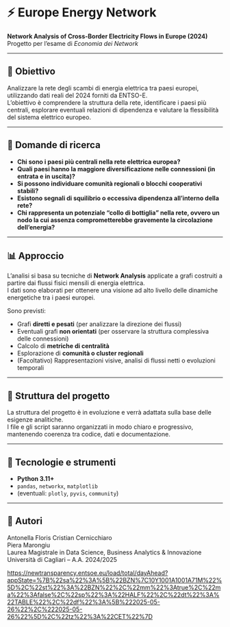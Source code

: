 # ⚡ Europe Energy Network

**Network Analysis of Cross-Border Electricity Flows in Europe (2024)**  
Progetto per l’esame di *Economia dei Network*

---

## 🎯 Obiettivo

Analizzare la rete degli scambi di energia elettrica tra paesi europei, utilizzando dati reali del 2024 forniti da ENTSO-E.  
L’obiettivo è comprendere la struttura della rete, identificare i paesi più centrali, esplorare eventuali relazioni di dipendenza e valutare la flessibilità del sistema elettrico europeo.

---

## 🧠 Domande di ricerca

- **Chi sono i paesi più centrali nella rete elettrica europea?**
- **Quali paesi hanno la maggiore diversificazione nelle connessioni (in entrata e in uscita)?**
- **Si possono individuare comunità regionali o blocchi cooperativi stabili?**
- **Esistono segnali di squilibrio o eccessiva dipendenza all’interno della rete?**
- **Chi rappresenta un potenziale “collo di bottiglia” nella rete, ovvero un nodo la cui assenza comprometterebbe gravemente la circolazione dell’energia?**


---

## 📊 Approccio

L’analisi si basa su tecniche di **Network Analysis** applicate a grafi costruiti a partire dai flussi fisici mensili di energia elettrica.  
I dati sono elaborati per ottenere una visione ad alto livello delle dinamiche energetiche tra i paesi europei.

Sono previsti:
- Grafi **diretti e pesati** (per analizzare la direzione dei flussi)
- Eventuali grafi **non orientati** (per osservare la struttura complessiva delle connessioni)
- Calcolo di **metriche di centralità**
- Esplorazione di **comunità o cluster regionali**
- (Facoltativo) Rappresentazioni visive, analisi di flussi netti o evoluzioni temporali

---

## 📁 Struttura del progetto

La struttura del progetto è in evoluzione e verrà adattata sulla base delle esigenze analitiche.  
I file e gli script saranno organizzati in modo chiaro e progressivo, mantenendo coerenza tra codice, dati e documentazione.

---

## 🧰 Tecnologie e strumenti

- **Python 3.11+**
- `pandas`, `networkx`, `matplotlib`
- (eventuali: `plotly`, `pyvis`, `community`)

---

## 📎 Autori
Antonella Floris
Cristian Cernicchiaro  
Piera Marongiu  
Laurea Magistrale in Data Science, Business Analytics & Innovazione  
Università di Cagliari – A.A. 2024/2025


https://newtransparency.entsoe.eu/load/total/dayAhead?appState=%7B%22sa%22%3A%5B%22BZN%7C10Y1001A1001A71M%22%5D%2C%22st%22%3A%22BZN%22%2C%22mm%22%3Atrue%2C%22ma%22%3Afalse%2C%22sp%22%3A%22HALF%22%2C%22dt%22%3A%22TABLE%22%2C%22df%22%3A%5B%222025-05-26%22%2C%222025-05-26%22%5D%2C%22tz%22%3A%22CET%22%7D